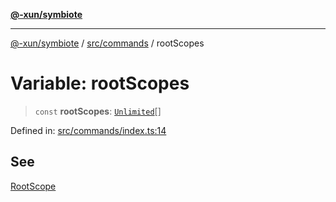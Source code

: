 [**@-xun/symbiote**](../../../README.md)

***

[@-xun/symbiote](../../../README.md) / [src/commands](../README.md) / rootScopes

# Variable: rootScopes

> `const` **rootScopes**: [`Unlimited`](../../configure/enumerations/UnlimitedGlobalScope.md#unlimited)[]

Defined in: [src/commands/index.ts:14](https://github.com/Xunnamius/symbiote/blob/0855f0d5d62e664369271e18eb03d2b348113c71/src/commands/index.ts#L14)

## See

[RootScope](../../configure/enumerations/UnlimitedGlobalScope.md)
